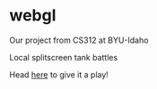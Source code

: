 # webgl
Our project from CS312 at BYU-Idaho

Local splitscreen tank battles

Head [here](kpwahnl.github.io/webgl/project.html) to give it a play!
